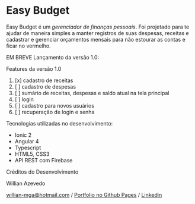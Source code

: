 # Easy Budget

Easy Budget é um _gerenciador de finanças pessoais_.
Foi projetado para te ajudar de maneira simples a manter registros de suas
despesas, receitas e cadastrar e gerenciar orçamentos mensais
para não estourar as contas e ficar no vermelho.

EM BREVE Lançamento da versão 1.0:

Features da versão 1.0

1. [x] cadastro de receitas
2. [ ] cadastro de despesas
3. [ ] sumário de receitas, despesas e saldo atual na tela principal
4. [ ] login 
5. [ ] cadastro para novos usuários
6. [ ] recuperação de login e senha

Tecnologias utilizadas no desenvolvimento:

- Ionic 2
- Angular 4
- Typescript
- HTML5, CSS3
- API REST com Firebase

Créditos do Desenvolvimento

Willian Azevedo

<willian-mga@hotmail.com> /
[Portfolio no Github Pages](https://willianmga.github.io/) / 
[Linkedin](https://www.linkedin.com/in/willian-azevedo/)
